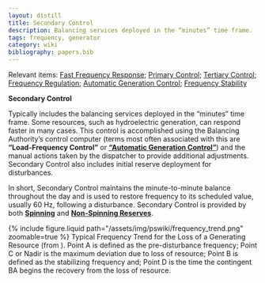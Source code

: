```yaml
---
layout: distill
title: Secondary Control
description: Balancing services deployed in the “minutes” time frame.
tags: frequency, generator
category: wiki
bibliography: papers.bib
---
```


Relevant items: [Fast Frequency Response](/pswiki/fast-frequency-response); [Primary Control](/pswiki/primary-control); [Tertiary Control](/pswiki/tertiary-control); [Frequency Regulation](/pswiki/frequency-regulation); [Automatic Generation Control](/pswiki/automatic-generation-control); [Frequency Stability](/pswiki/frequency-stability)

**Secondary Control** <d-cite key="nerc2021balancing"></d-cite>

Typically includes the balancing services deployed in the “minutes” time frame. Some resources, such as hydroelectric generation, can respond faster in many cases.
This control is accomplished using the Balancing Authority’s control computer (terms most often associated with this are **“Load-Frequency Control”** or [**“Automatic Generation Control”**](/pswiki/automatic-generation-control/)) and the manual actions taken by the dispatcher to provide additional adjustments. Secondary Control also includes initial reserve deployment for disturbances.

In short, Secondary Control maintains the minute-to-minute balance throughout the day and is used to restore frequency to its scheduled value, usually 60 Hz, following a disturbance.
Secondary Control is provided by both [**Spinning**](/pswiki/spinning-reserve) and [**Non-Spinning Reserves**](/pswiki/non-spinning-reserve).

<div class="row mt-3">
    <div class="col-sm mt-3 mt-md-0">
        {% include figure.liquid
        path="/assets/img/pswiki/frequency_trend.png"
        zoomable=true %}
        Typical Frequency Trend for the Loss of a Generating Resource (from <d-cite key="nerc2021balancing"></d-cite>).
        Point A is defined as the pre-disturbance frequency;
        Point C or Nadir is the maximum deviation due to loss of resource;
        Point B is defined as the stabilizing frequency and;
        Point D is the time the contingent BA begins the recovery from the loss of resource.
    </div>
</div>
